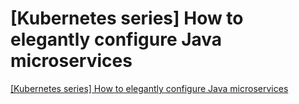 # [Kubernetes series] How to elegantly configure Java microservices
[[Kubernetes series] How to elegantly configure Java microservices](https://aiwithcloud.com/2022/09/19/kubernetes_series_how_to_elegantly_configure_java_microservices/)